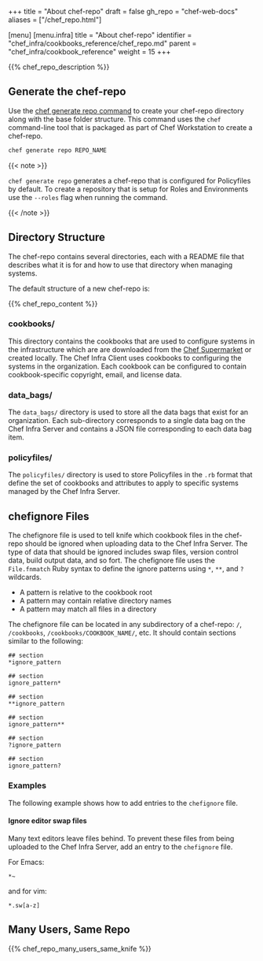+++
title = "About chef-repo"
draft = false
gh_repo = "chef-web-docs"
aliases = ["/chef_repo.html"]

[menu]
  [menu.infra]
    title = "About chef-repo"
    identifier = "chef_infra/cookbooks_reference/chef_repo.md"
    parent = "chef_infra/cookbook_reference"
    weight = 15
+++

{{% chef_repo_description %}}

## Generate the chef-repo

Use the [chef generate repo command](/ctl_chef/#chef-generate-repo) to create your chef-repo directory along with the base folder structure. This command uses the `chef` command-line tool that is packaged as part of Chef Workstation to create a chef-repo.

```bash
chef generate repo REPO_NAME
```

{{< note >}}

`chef generate repo` generates a chef-repo that is configured for Policyfiles by default. To create a repository that is setup for Roles and Environments use the `--roles` flag when running the command.

{{< /note >}}

## Directory Structure

The chef-repo contains several directories, each with a README file that describes what it is for and how to use that directory when managing systems.

The default structure of a new chef-repo is:

{{% chef_repo_content %}}

### cookbooks/

This directory contains the cookbooks that are used to configure systems in the infrastructure which are are downloaded from the [Chef Supermarket](https://supermarket.chef.io/) or created locally. The Chef Infra Client uses cookbooks to configuring the systems in the organization. Each cookbook can be configured to contain cookbook-specific copyright, email, and license data.

### data_bags/

The `data_bags/` directory is used to store all the data bags that exist for an organization. Each sub-directory corresponds to a single data bag on the Chef Infra Server and contains a JSON file corresponding to each data bag item.

### policyfiles/

The `policyfiles/` directory is used to store Policyfiles in the `.rb` format that define the set of cookbooks and attributes to apply to specific systems managed by the Chef Infra Server.

## chefignore Files

The chefignore file is used to tell knife which cookbook files in the chef-repo should be ignored when uploading data to the Chef Infra Server. The type of data that should be ignored includes swap files, version control data, build output data, and so fort. The chefignore file uses the `File.fnmatch` Ruby syntax to define the ignore patterns using `*`, `**`, and `?` wildcards.

- A pattern is relative to the cookbook root
- A pattern may contain relative directory names
- A pattern may match all files in a directory

The chefignore file can be located in any subdirectory of a chef-repo: `/`, `/cookbooks`, `/cookbooks/COOKBOOK_NAME/`, etc. It should contain sections similar to the following:

```none
## section
*ignore_pattern

## section
ignore_pattern*

## section
**ignore_pattern

## section
ignore_pattern**

## section
?ignore_pattern

## section
ignore_pattern?
```

### Examples

The following example shows how to add entries to the `chefignore` file.

#### Ignore editor swap files

Many text editors leave files behind. To prevent these files from being uploaded to the Chef Infra Server, add an entry to the `chefignore` file.

For Emacs:

```none
*~
```

and for vim:

```none
*.sw[a-z]
```

## Many Users, Same Repo

{{% chef_repo_many_users_same_knife %}}
